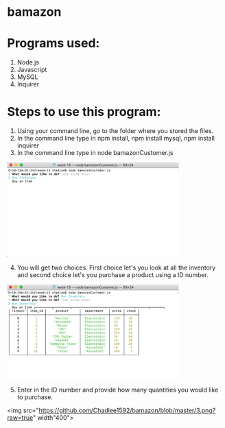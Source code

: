 # bamazon

# Programs used:
1. Node.js
2. Javascript
3. MySQL
4. Inquirer

# Steps to use this program:
1. Using your command line, go to the folder where you stored the files.
2. In the command line type in npm install, npm install mysql, npm install inquirer
3. In the command line type in node bamazonCustomer.js 

<img src="https://github.com/Chadlee1592/bamazon/blob/master/1.png?raw=true" width="400">

4. You will get two choices. First choice let's you look at all the inventory and second choice let's you purchase a product using a ID number. 

<img src="https://github.com/Chadlee1592/bamazon/blob/master/2.png?raw=true" width="400">

5. Enter in the ID number and provide how many quantities you would like to purchase.

<img src="https://github.com/Chadlee1592/bamazon/blob/master/3.png?raw=true" width"400">
